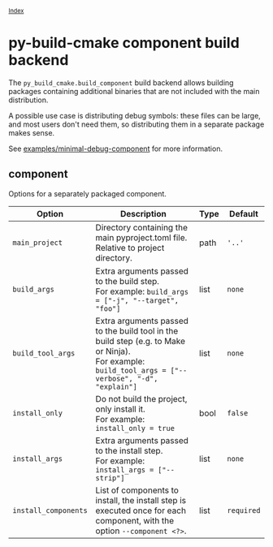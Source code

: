 <small>[Index](index.html)</small>

# py-build-cmake component build backend
The `py_build_cmake.build_component` build backend allows building packages containing additional binaries that are not included with the main distribution.

A possible use case is distributing debug symbols: these files can be large, and most users don't need them, so distributing them in a separate package makes sense.

See [examples/minimal-debug-component](https://github.com/tttapa/py-build-cmake/tree/main/examples/minimal-debug-component) for more information.

## component
Options for a separately packaged component. 

| Option | Description | Type | Default |
|--------|-------------|------|---------|
| `main_project` | Directory containing the main pyproject.toml file.<br/>Relative to project directory. | path | `'..'` |
| `build_args` | Extra arguments passed to the build step.<br/>For example: `build_args = ["-j", "--target", "foo"]` | list | `none` |
| `build_tool_args` | Extra arguments passed to the build tool in the build step (e.g. to Make or Ninja).<br/>For example: `build_tool_args = ["--verbose", "-d", "explain"]` | list | `none` |
| `install_only` | Do not build the project, only install it.<br/>For example: `install_only = true` | bool | `false` |
| `install_args` | Extra arguments passed to the install step.<br/>For example: `install_args = ["--strip"]` | list | `none` |
| `install_components` | List of components to install, the install step is executed once for each component, with the option `--component <?>`. | list | `required` |

